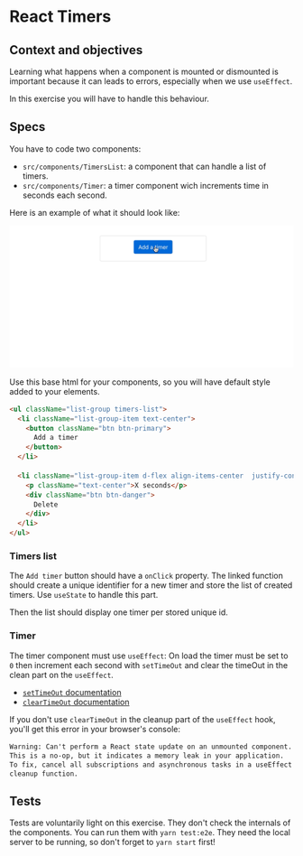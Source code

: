 # React Timers

## Context and objectives

Learning what happens when a component is mounted or dismounted is important because it can leads to errors, especially when we use `useEffect`.

In this exercise you will have to handle this behaviour.

## Specs

You have to code two components:
- `src/components/TimersList`: a component that can handle a list of timers.
- `src/components/Timer`: a timer component wich increments time in seconds each second.

Here is an example of what it should look like:

![timers example](./assets/images/timers-demo.gif)

Use this base html for your components, so you will have default style added to your elements.

```html
<ul className="list-group timers-list">
  <li className="list-group-item text-center">
    <button className="btn btn-primary">
      Add a timer
    </button>
  </li>

  <li className="list-group-item d-flex align-items-center  justify-content-between">
    <p className="text-center">X seconds</p>
    <div className="btn btn-danger">
      Delete
    </div>
  </li>
</ul>
```

### Timers list

The `Add timer` button should have a `onClick` property. The linked function should create a unique identifier for a new timer and store the list of created timers. Use `useState` to handle this part.

Then the list should display one timer per stored unique id.

### Timer

The timer component must use `useEffect`: On load the timer must be set to `0` then increment each second with `setTimeOut` and clear the timeOut in the clean part on the `useEffect`.

- [`setTimeOut` documentation](https://developer.mozilla.org/en-US/docs/Web/API/WindowOrWorkerGlobalScope/setTimeout)
- [`clearTimeOut` documentation](https://developer.mozilla.org/fr/docs/Web/API/WindowOrWorkerGlobalScope/clearTimeout#Exemples)

If you don't use `clearTimeOut` in the cleanup part of the `useEffect` hook, you'll get this error in your browser's console:

```
Warning: Can't perform a React state update on an unmounted component. This is a no-op, but it indicates a memory leak in your application. To fix, cancel all subscriptions and asynchronous tasks in a useEffect cleanup function.
```

## Tests

Tests are voluntarily light on this exercise. They don't check the internals of the components. You can run them with `yarn test:e2e`. They need the local server to be running, so don't forget to `yarn start` first!
